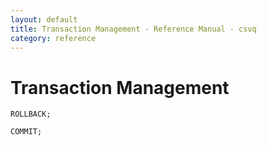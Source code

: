 ```yaml
---
layout: default
title: Transaction Management - Reference Manual - csvq
category: reference
---
```


# Transaction Management

```
ROLLBACK;
```

```
COMMIT;
```

